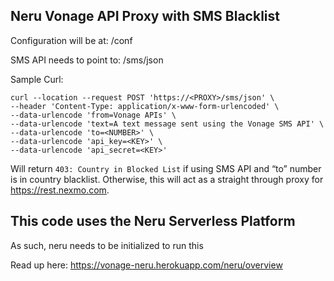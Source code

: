 ## Neru Vonage API Proxy with SMS Blacklist

Configuration will be at: /conf

SMS API needs to point to: /sms/json

Sample Curl:
```
curl --location --request POST 'https://<PROXY>/sms/json' \
--header 'Content-Type: application/x-www-form-urlencoded' \
--data-urlencode 'from=Vonage APIs' \
--data-urlencode 'text=A text message sent using the Vonage SMS API' \
--data-urlencode 'to=<NUMBER>' \
--data-urlencode 'api_key=<KEY>' \
--data-urlencode 'api_secret=<KEY>'
```

Will return `403: Country in Blocked List` if using SMS API and “to” number is in country blacklist. Otherwise, this will act as a straight through proxy for https://rest.nexmo.com.

## This code uses the Neru Serverless Platform
As such, neru needs to be initialized to run this

Read up here: https://vonage-neru.herokuapp.com/neru/overview
